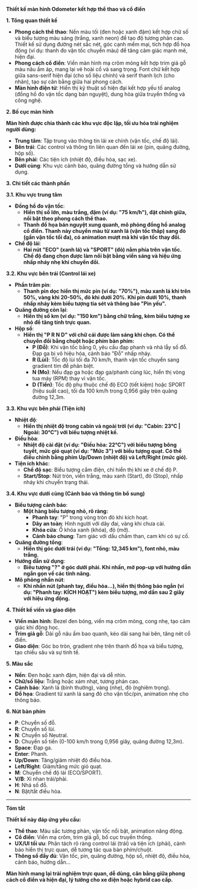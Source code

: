 
**Thiết kế màn hình Odometer kết hợp thể thao và cổ điển**

**1. Tổng quan thiết kế**

* **Phong cách thể thao**: Nền màu tối (đen hoặc xanh đậm) kết hợp chữ số và biểu tượng màu sáng (trắng, xanh neon) để tạo độ tương phản cao. Thiết kế sử dụng đường nét sắc nét, góc cạnh mềm mại, tích hợp đồ họa động (ví dụ: thanh đo vận tốc chuyển màu) để tăng cảm giác mạnh mẽ, hiện đại.
* **Phong cách cổ điển**: Viền màn hình mạ crôm mỏng kết hợp trim giả gỗ màu nâu ấm áp, mang lại vẻ hoài cổ và sang trọng. Font chữ kết hợp giữa sans-serif hiện đại (cho số liệu chính) và serif thanh lịch (cho nhãn), tạo sự cân bằng giữa hai phong cách.
* **Màn hình điện tử**: Hiển thị kỹ thuật số hiện đại kết hợp yếu tố analog (đồng hồ đo vận tốc dạng bán nguyệt), dung hòa giữa truyền thống và công nghệ.

**2. Bố cục màn hình**

**Màn hình được chia thành các khu vực độc lập, tối ưu hóa trải nghiệm người dùng:**

* **Trung tâm**: Tập trung vào thông tin lái xe chính (vận tốc, chế độ lái).
* **Bên trái**: Các control và thông tin liên quan đến lái xe (pin, quãng đường, hộp số).
* **Bên phải**: Các tiện ích (nhiệt độ, điều hòa, sạc xe).
* **Dưới cùng**: Khu vực cảnh báo, quãng đường tổng và hướng dẫn sử dụng.

**3. Chi tiết các thành phần**

**3.1. Khu vực trung tâm**

* **Đồng hồ đo vận tốc**:
  * **Hiển thị số lớn, màu trắng, đậm (ví dụ: "75 km/h"), đặt chính giữa, nổi bật theo phong cách thể thao.**
  * **Thanh đồ họa bán nguyệt xung quanh, mô phỏng đồng hồ analog cổ điển. Thanh này chuyển màu từ xanh lá (vận tốc thấp) sang đỏ (gần vận tốc tối đa), có animation mượt mà khi vận tốc thay đổi.**
* **Chế độ lái**:
  * **Hai nút "ECO" (xanh lá) và "SPORT" (đỏ) nằm phía trên vận tốc. Chế độ đang chọn được làm nổi bật bằng viền sáng và hiệu ứng nhấp nháy nhẹ khi chuyển đổi.**

**3.2. Khu vực bên trái (Control lái xe)**

* **Phần trăm pin**:
  * **Thanh pin dọc hiển thị mức pin (ví dụ: "70%"), màu xanh lá khi trên 50%, vàng khi 20-50%, đỏ khi dưới 20%. Khi pin dưới 10%, thanh nhấp nháy kèm biểu tượng tia sét và thông báo "Pin yếu".**
* **Quãng đường còn lại**:
  * **Hiển thị số km (ví dụ: "150 km") bằng chữ trắng, kèm biểu tượng xe nhỏ để tăng tính trực quan.**
* **Hộp số**:
  * **Hiển thị "P R N D" với chữ cái được làm sáng khi chọn. Có thể chuyển đổi bằng chuột hoặc phím bàn phím:**
    * **P (Đỗ)**: Khi vận tốc bằng 0, yêu cầu đạp phanh và nhả lẫy số đỗ. Đạp ga bị vô hiệu hóa, cảnh báo "Đỗ" nhấp nháy.
    * **R (Lùi)**: Tốc độ lùi tối đa 70 km/h, thanh vận tốc chuyển sang gradient tím để phân biệt.
    * **N (Mo)**: Nếu đạp ga hoặc đạp ga/phanh cùng lúc, hiển thị vòng tua máy (RPM) thay vì vận tốc.
    * **D (Tiến)**: Tốc độ phụ thuộc chế độ ECO (tiết kiệm) hoặc SPORT (hiệu suất cao), tối đa 100 km/h trong 0,956 giây trên quãng đường 12,3m.

**3.3. Khu vực bên phải (Tiện ích)**

* **Nhiệt độ**:
  * **Hiển thị nhiệt độ trong cabin và ngoài trời (ví dụ: "Cabin: 23°C | Ngoài: 30°C") với biểu tượng nhiệt kế.**
* **Điều hòa**:
  * **Nhiệt độ cài đặt (ví dụ: "Điều hòa: 22°C") với biểu tượng bông tuyết, mức gió quạt (ví dụ: "Mức 3") với biểu tượng quạt. Có thể điều chỉnh bằng phím Up/Down (nhiệt độ) và Left/Right (mức gió).**
* **Tiện ích khác**:
  * **Chế độ sạc**: Biểu tượng cắm điện, chỉ hiển thị khi xe ở chế độ P.
  * **Start/Stop**: Nút tròn, viền trắng, màu xanh (Start), đỏ (Stop), nhấp nháy khi chuyển trạng thái.

**3.4. Khu vực dưới cùng (Cảnh báo và thông tin bổ sung)**

* **Biểu tượng cảnh báo**:
  * **Một hàng biểu tượng nhỏ, rõ ràng:**
    * **Phanh tay**: "P" trong vòng tròn đỏ khi kích hoạt.
    * **Dây an toàn**: Hình người với dây đai, vàng khi chưa cài.
    * **Khóa cửa**: Ổ khóa xanh (khóa), đỏ (mở).
    * **Cảnh báo chung**: Tam giác với dấu chấm than, cam khi có sự cố.
* **Quãng đường tổng**:
  * **Hiển thị góc dưới trái (ví dụ: "Tổng: 12,345 km"), font nhỏ, màu trắng.**
* **Hướng dẫn sử dụng**:
  * **Biểu tượng "?" ở góc dưới phải. Khi nhấn, mở pop-up với hướng dẫn ngắn gọn về các tính năng.**
* **Mô phỏng nhấn nút**:
  * **Khi nhấn nút (phanh tay, điều hòa...), hiển thị thông báo ngắn (ví dụ: "Phanh tay: KÍCH HOẠT") kèm biểu tượng, mờ dần sau 2 giây với hiệu ứng động.**

**4. Thiết kế viền và giao diện**

* **Viền màn hình**: Bezel đen bóng, viền mạ crôm mỏng, cong nhẹ, tạo cảm giác khí động học.
* **Trim giả gỗ**: Dải gỗ nâu ấm bao quanh, kéo dài sang hai bên, tăng nét cổ điển.
* **Giao diện**: Góc bo tròn, gradient nhẹ trên thanh đồ họa và biểu tượng, tạo chiều sâu và sự tinh tế.

**5. Màu sắc**

* **Nền**: Đen hoặc xanh đậm, hiện đại và dễ nhìn.
* **Chữ/số liệu**: Trắng hoặc xám nhạt, tương phản cao.
* **Cảnh báo**: Xanh lá (bình thường), vàng (nhẹ), đỏ (nghiêm trọng).
* **Đồ họa**: Gradient từ xanh lá sang đỏ cho vận tốc/pin, animation nhẹ cho thông báo.

**6. Nút bàn phím**

* **P**: Chuyển số đỗ.
* **R**: Chuyển số lùi.
* **N**: Chuyển số Neutral.
* **D**: Chuyển số tiến (0-100 km/h trong 0,956 giây, quãng đường 12,3m).
* **Space**: Đạp ga.
* **Enter**: Phanh.
* **Up/Down**: Tăng/giảm nhiệt độ điều hòa.
* **Left/Right**: Giảm/tăng mức gió quạt.
* **M**: Chuyển chế độ lái (ECO/SPORT).
* **V/B**: Xi nhan trái/phải.
* **H**: Nhả số đỗ.
* **N**: Bật/tắt điều hòa.

---

**Tóm tắt**

**Thiết kế này đáp ứng yêu cầu:**

* **Thể thao**: Màu sắc tương phản, vận tốc nổi bật, animation năng động.
* **Cổ điển**: Viền mạ crôm, trim giả gỗ, bố cục truyền thống.
* **UX/UI tối ưu**: Phân tách rõ ràng control lái (trái) và tiện ích (phải), cảnh báo hiển thị trực quan, dễ tương tác qua bàn phím/chuột.
* **Thông số đầy đủ**: Vận tốc, pin, quãng đường, hộp số, nhiệt độ, điều hòa, cảnh báo, hướng dẫn...

**Màn hình mang lại trải nghiệm trực quan, dễ dùng, cân bằng giữa phong cách cổ điển và hiện đại, lý tưởng cho xe điện hoặc hybrid cao cấp.**
